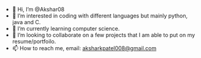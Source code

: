 - 👋 Hi, I’m @Akshar08
- 👀 I’m interested in coding with different languages but mainly python, java and C.
- 🌱 I’m currently learning computer science.
- 💞️ I’m looking to collaborate on a few projects that I am able to put on my resume/portfoilo. 
- 📫 How to reach me, email: aksharkpatel008@gmail.com

<!---
Akshar08/Akshar08 is a ✨ special ✨ repository because its `README.md` (this file) appears on your GitHub profile.
You can click the Preview link to take a look at your changes.
--->
